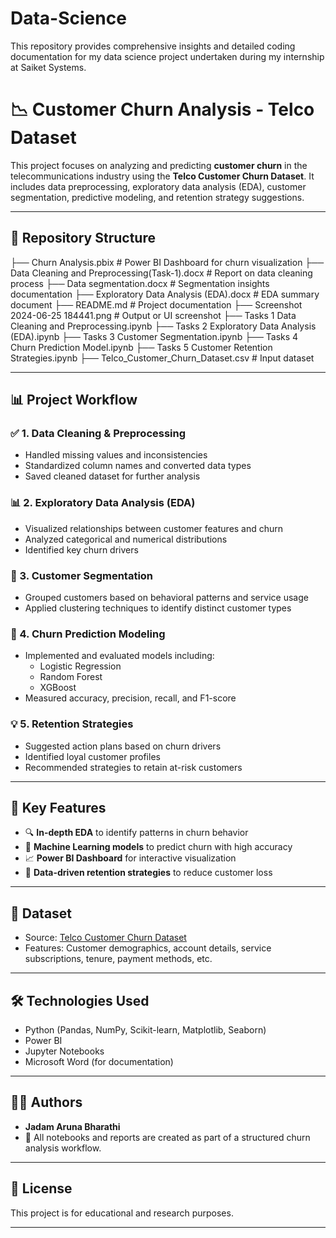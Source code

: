 # Data-Science
This repository provides comprehensive insights and detailed coding documentation for my data science project undertaken during my internship at Saiket Systems.
# 📉 Customer Churn Analysis - Telco Dataset

This project focuses on analyzing and predicting **customer churn** in the telecommunications industry using the **Telco Customer Churn Dataset**. It includes data preprocessing, exploratory data analysis (EDA), customer segmentation, predictive modeling, and retention strategy suggestions.

---

## 📁 Repository Structure

├── Churn Analysis.pbix # Power BI Dashboard for churn visualization
├── Data Cleaning and Preprocessing(Task-1).docx # Report on data cleaning process
├── Data segmentation.docx # Segmentation insights documentation
├── Exploratory Data Analysis (EDA).docx # EDA summary document
├── README.md # Project documentation
├── Screenshot 2024-06-25 184441.png # Output or UI screenshot
├── Tasks 1 Data Cleaning and Preprocessing.ipynb
├── Tasks 2 Exploratory Data Analysis (EDA).ipynb
├── Tasks 3 Customer Segmentation.ipynb
├── Tasks 4 Churn Prediction Model.ipynb
├── Tasks 5 Customer Retention Strategies.ipynb
├── Telco_Customer_Churn_Dataset.csv # Input dataset


---

## 📊 Project Workflow

### ✅ 1. Data Cleaning & Preprocessing
- Handled missing values and inconsistencies
- Standardized column names and converted data types
- Saved cleaned dataset for further analysis

### 📊 2. Exploratory Data Analysis (EDA)
- Visualized relationships between customer features and churn
- Analyzed categorical and numerical distributions
- Identified key churn drivers

### 👥 3. Customer Segmentation
- Grouped customers based on behavioral patterns and service usage
- Applied clustering techniques to identify distinct customer types

### 🤖 4. Churn Prediction Modeling
- Implemented and evaluated models including:
  - Logistic Regression
  - Random Forest
  - XGBoost
- Measured accuracy, precision, recall, and F1-score

### 💡 5. Retention Strategies
- Suggested action plans based on churn drivers
- Identified loyal customer profiles
- Recommended strategies to retain at-risk customers

---

## 📌 Key Features

- 🔍 **In-depth EDA** to identify patterns in churn behavior
- 🤖 **Machine Learning models** to predict churn with high accuracy
- 📈 **Power BI Dashboard** for interactive visualization
- 🧠 **Data-driven retention strategies** to reduce customer loss

---

## 🧪 Dataset

- Source: [Telco Customer Churn Dataset](https://www.kaggle.com/blastchar/telco-customer-churn)
- Features: Customer demographics, account details, service subscriptions, tenure, payment methods, etc.

---

## 🛠️ Technologies Used

- Python (Pandas, NumPy, Scikit-learn, Matplotlib, Seaborn)
- Power BI
- Jupyter Notebooks
- Microsoft Word (for documentation)

---

## 👩‍💻 Authors

- **Jadam Aruna Bharathi**
- 📁 All notebooks and reports are created as part of a structured churn analysis workflow.

---

## 📎 License

This project is for educational and research purposes.

---

